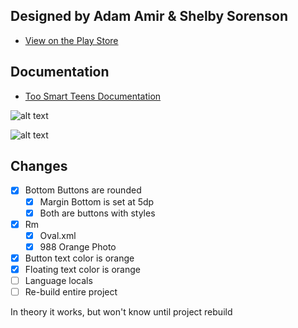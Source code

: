 ## Designed by Adam Amir & Shelby Sorenson

- [View on the Play Store](https://play.google.com/store/apps/details?id=com.toosmart.teens)

## Documentation

- [Too Smart Teens Documentation](Too%20Smart%20Teens%20App%20Documentation.pdf)

![alt text](https://raw.githubusercontent.com/MagnusMarx/Too-Smart-Teens-App/main/Main-Page.png)

![alt text](https://raw.githubusercontent.com/MagnusMarx/Too-Smart-Teens-App/main/App-Icons.png)

## Changes
 - [x] Bottom Buttons are rounded
   - [x] Margin Bottom is set at 5dp
   - [x] Both are buttons with styles
 - [x] Rm
   - [x] Oval.xml
   - [x] 988 Orange Photo
 - [x] Button text color is orange
 - [x] Floating text color is orange
 - [ ] Language locals
 - [ ] Re-build entire project

In theory it works, but won't know until project rebuild